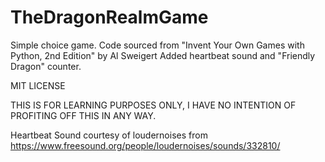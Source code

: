 # TheDragonRealmGame
Simple choice game. Code sourced from "Invent Your Own Games with Python, 2nd Edition" by Al Sweigert
Added heartbeat sound and "Friendly Dragon" counter.

MIT LICENSE


THIS IS FOR LEARNING PURPOSES ONLY, I HAVE NO INTENTION OF PROFITING OFF THIS IN ANY WAY.


Heartbeat Sound courtesy of loudernoises from https://www.freesound.org/people/loudernoises/sounds/332810/
